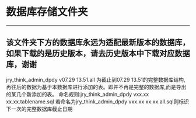 # 数据库存储文件夹
---
该文件夹下方的数据库永远为适配最新版本的数据库，如果下载的是历史版本，请去历史版本中下载对应数据库，谢谢
---
jry_think_admin_dpdy v07.29 13.51.all 为截止到07.29 13.51的完整数据库结构,
再往后的数据为基于本数据库进行添加的表。即并不再是完整的数据库,而是导出的某几个新添加的表。
    命名规则:jry_think_admin_dpdy vxx.xx xx.xx.tablename.sql
若命名为jry_think_admin_dpdy vxx.xx xx.xx.all.sql则标识下一次的完整数据库截止日期
